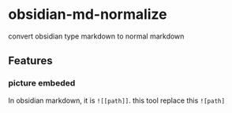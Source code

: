 # obsidian-md-normalize
convert obsidian type markdown to normal markdown
## Features
### picture embeded
In obsidian markdown, it is `![[path]]`. this tool replace this `![path]`
